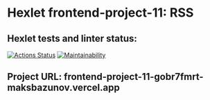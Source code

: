 # Hexlet frontend-project-11: RSS

## Hexlet tests and linter status:
[![Actions Status](https://github.com/MaksBazunov/frontend-project-11/workflows/hexlet-check/badge.svg)](https://github.com/MaksBazunov/frontend-project-11/actions)
[![Maintainability](https://api.codeclimate.com/v1/badges/366977f4182b9bb09613/maintainability)](https://codeclimate.com/github/MaksBazunov/frontend-project-11/maintainability)

## Project URL: frontend-project-11-gobr7fmrt-maksbazunov.vercel.app
